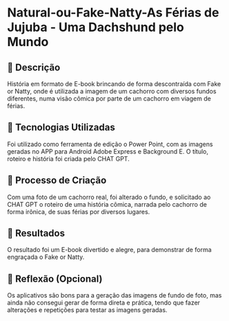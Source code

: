 # Natural-ou-Fake-Natty-As Férias de Jujuba - Uma Dachshund pelo Mundo

## 📒 Descrição
História em formato de E-book brincando de forma descontraída com Fake or Natty, onde é utilizada a imagem de um cachorro com diversos fundos diferentes, numa visão cômica por parte de um cachorro em viagem de férias. 

## 🤖 Tecnologias Utilizadas
Foi utilizado como ferramenta de edição o Power Point, com as imagens geradas no APP para Android Adobe Express e Background E. O título, roteiro e história foi criada pelo CHAT GPT.

## 🧐 Processo de Criação
Com uma foto de um cachorro real, foi alterado o fundo, e solicitado ao CHAT GPT o roteiro de uma história cômica, narrada pelo cachorro de forma irônica, de suas férias por diversos lugares.

## 🚀 Resultados
O resultado foi um E-book divertido e alegre, para demonstrar de forma engraçada o Fake or Natty.

## 💭 Reflexão (Opcional)
Os aplicativos são bons para a geração das imagens de fundo de foto, mas ainda não consegui gerar de forma direta e prática, tendo que fazer alterações e repetições para testar as imagens geradas.
